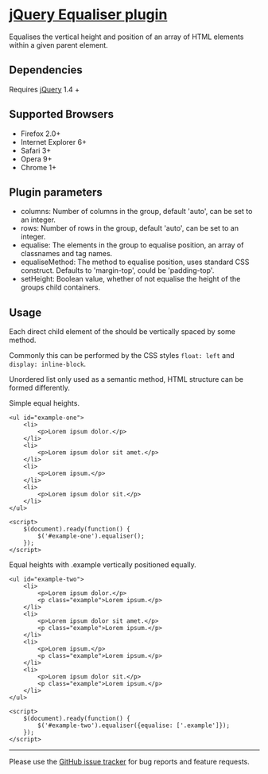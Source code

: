 # [jQuery Equaliser plugin](http://www.georgepaterson.com)

Equalises the vertical height and position of an array of HTML elements within a given parent element.

## Dependencies

Requires [jQuery](http://jquery.com/)  1.4 +

## Supported Browsers

* Firefox 2.0+
* Internet Explorer 6+
* Safari 3+
* Opera 9+
* Chrome 1+

## Plugin parameters

* columns: Number of columns in the group, default 'auto', can be set to an integer.
* rows: Number of rows in the group, default 'auto', can be set to an integer.
* equalise: The elements in the group to equalise position, an array of classnames and tag names.
* equaliseMethod: The method to equalise position, uses standard CSS construct. Defaults to 'margin-top', could be 'padding-top'.
* setHeight: Boolean value, whether of not equalise the height of the groups child containers.

## Usage

Each direct child element of the should be vertically spaced by some method. 

Commonly this can be performed by the CSS styles `float: left` and `display: inline-block`.

Unordered list only used as a semantic method, HTML structure can be formed differently.

Simple equal heights.

	<ul id="example-one">
		<li>
			<p>Lorem ipsum dolor.</p>
		</li>
		<li>
			<p>Lorem ipsum dolor sit amet.</p>
		</li>
		<li>
			<p>Lorem ipsum.</p>
		</li>
		<li>
			<p>Lorem ipsum dolor sit.</p>
		</li>
	</ul>

	<script>
	  	$(document).ready(function() {
			$('#example-one').equaliser();
		});
	</script>

Equal heights with .example vertically positioned equally.

	<ul id="example-two">
		<li>
			<p>Lorem ipsum dolor.</p>
			<p class="example">Lorem ipsum.</p>
		</li>
		<li>
			<p>Lorem ipsum dolor sit amet.</p>
			<p class="example">Lorem ipsum.</p>
		</li>
		<li>
			<p>Lorem ipsum.</p>
			<p class="example">Lorem ipsum.</p>
		</li>
		<li>
			<p>Lorem ipsum dolor sit.</p>
			<p class="example">Lorem ipsum.</p>
		</li>
	</ul>

	<script>
	  	$(document).ready(function() {
			$('#example-two').equaliser({equalise: ['.example']});
		});
	</script>

---
	
Please use the [GitHub issue tracker](http://github.com/georgepaterson/jquery-equaliser/issues) for bug reports and feature requests.

